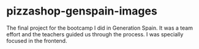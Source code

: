 # pizzashop-genspain-images
The final project for the bootcamp I did in Generation Spain. It was a team effort and the teachers guided us through the process. I  was specially focused in the frontend.

